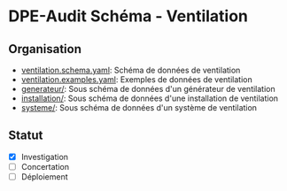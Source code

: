 # DPE-Audit Schéma - Ventilation

## Organisation

- [ventilation.schema.yaml](./ventilation.schema.yaml): Schéma de données de ventilation
- [ventilation.examples.yaml](./ventilation.examples.yaml): Exemples de données de ventilation
- [generateur/](./generateur/README.md): Sous schéma de données d'un générateur de ventilation
- [installation/](./installation/README.md): Sous schéma de données d'une installation de ventilation
- [systeme/](./systeme/README.md): Sous schéma de données d'un système de ventilation

## Statut

- [x] Investigation
- [ ] Concertation
- [ ] Déploiement
